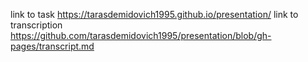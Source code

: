 link to task https://tarasdemidovich1995.github.io/presentation/
link to transcription https://github.com/tarasdemidovich1995/presentation/blob/gh-pages/transcript.md
